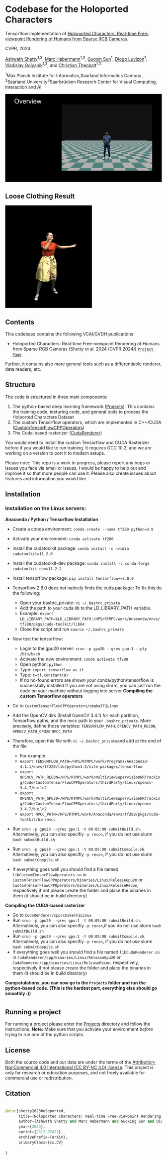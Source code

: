 
# Codebase for the Holoported Characters #
Tensorflow implementation of [Holoported Characters: Real-time Free-viewpoint Rendering of Humans from Sparse RGB Cameras](https://vcai.mpi-inf.mpg.de/projects/holochar/).

CVPR, 2024

[Ashwath Shetty](https://ashwath98.github.io/)<sup>1,2</sup>,
 [Marc Habermann](https://people.mpi-inf.mpg.de/~mhaberma/)<sup>1,3</sup>,
 [Guoxin Sun](https://people.mpi-inf.mpg.de/~gsun/)<sup>1</sup>,
 [Diogo Luvizon](https://people.mpi-inf.mpg.de/~dluvizon/)<sup>1</sup>,
 [Vladislav Golyanik](https://people.mpi-inf.mpg.de/~golyanik/)<sup>1,3</sup>,
and 
 [Christian Theobalt](https://people.mpi-inf.mpg.de/~theobalt/)<sup>1,3</sup>
 
 
 <sup>1</sup>Max Planck Institute for Informatics,Saarland Informatics Campus , <sup>2</sup>Saarland University<sup>3</sup>Saarbrücken Research Center for Visual Computing, Interaction and AI
 
![](readmeImages/overview.gif)

## Loose Clothing Result ##
![](readmeImages/franzi.gif)
## Contents ##

This codebase contains the following VCAI/GVDH publications: 


- Holoported Characters: Real-time Free-viewpoint Rendering of Humans from Sparse RGB Cameras (Shetty et al. 2024 (CVPR 2024)) [`Project Page`](https://vcai.mpi-inf.mpg.de/projects/holochar/) 

Further, it contains also more general tools such as a differentiable renderer, data readers, etc.


## Structure ## 

The code is structured in three main components:

1) The python-based deep learning framework ([Projects](Projects)). This contains the training code, texturing code, and general tools to process the Holported Characters Dataset
2) The custom Tensorflow operators, which are implemented in C++/CUDA ([CustomTensorFlowCPPOperators](CustomTensorFlowCPPOperators))
3) The Cuda-based rasterizer ([CudaRenderer](CudaRenderer))

You would need to install the custom Tensorflow and CUDA Rasterizer before if you would like to run training. It requires GCC 10.2, and we are working on a version to port it to modern setups. 

Please note: This repo is a work in progress, please report any bugs or issues you face via email or issues, I would be happy to help out and improve it so that more people can use it. Please also create issues about features and information you would like



## Installation ## 

### Installation on the Linux servers: ###

**Anaconda / Python / Tensorflow Installation**
- Create a conda environment: `conda create --name tf280 python=3.9`
- Activate your environment: `conda activate tf280`
- Install the cudatoolkit package: `conda install -c nvidia cudatoolkit=11.2.0`
- Install the cudatoolkit-dev package: `conda install -c conda-forge cudatoolkit-dev=11.2.2`
- Install tensorflow package: `pip install tensorflow==2.8.0`
- Tensorflow 2.8.0 does not natively finds the cuda package: To fix this do the following:
  - Open your bashrc_private: `vi ~/.bashrc_private`
  - Add the path to your cuda lib to the LD_LIBRARY_PATH variable. 
  - Example: `export LD_LIBRARY_PATH=$LD_LIBRARY_PATH:/HPS/RTMPC/work/Anaconda/envs/tf280/pkgs/cuda-toolkit/lib64`
  - Close the script and run `source ~/.bashrc_private`
- Now test the tensorflow:
  - Login to the gpu20 server: `srun -p gpu20 --gres gpu:1 --pty /bin/bash`
  - Activate the new environment: `conda activate tf280`
  - Open python: `python`
  - Type: `import tensorflow as tf`
  - Type: `t=tf.constant(8)`
  - If no no-found errors are shown your conda/python/tensorflow is successfully installed
If you are not using slurm, you can just run the code on your machine without logging into server 
**Compiling the custom Tensorflow operators**
- Go to `CustomTensorFlowCPPOperators/cmakeTF2Linux`
- Add the OpenCV dirs (Install OpenCV 3.4.1) for each partition, Tensorflow paths, and the nvcc path to your `.bashrc_private`. More precisely, define those variables: `TENSORFLOW_PATH`, `OPENCV_PATH_RECON`, `OPENCV_PATH_GPU20` `NVCC_PATH`
- Therefore, open this file with `vi ~/.bashrc_private`and add at the end of the file 
  - For example:
  - `export TENSORFLOW_PATH=/HPS/RTMPC/work/Programs/Anaconda3-4.1.1/envs/tf220/lib/python3.5/site-packages/tensorflow`
  - `export OPENCV_PATH_RECON=/HPS/RTMPC/work/MultiViewSupervisionNRTracking/Code/CustomTensorFlowCPPOperators/thirdParty/linux/opencv-3.4.7/build2`
  - `export OPENCV_PATH_GPU20=/HPS/RTMPC/work/MultiViewSupervisionNRTracking/Code/CustomTensorFlowCPPOperators/thirdParty/linux/opencv-3.4.7/build2`
  - `export NVCC_PATH=/HPS/RTMPC/work/Anaconda/envs/tf280/pkgs/cuda-toolkit/bin/nvcc`

- Run `srun -p gpu20 --gres gpu:1 -t 00:05:00 submitBuild.sh`. Alternatively, you can also specifiy `-p recon`, if you do not use slurm `bash submitBuild.sh`
- Run `srun -p gpu20 --gres gpu:1 -t 00:05:00 submitCompile.sh`. Alternatively, you can also specifiy `-p recon`, if you do not use slurm `bash submitCompile.sh`
- If everything goes well you should find a file named `libCustomTensorFlowOperators.so` in `CustomTensorFlowCPPOperators/binaries/Linux/ReleaseGpu20` or `CustomTensorFlowCPPOperators/binaries/Linux/ReleaseRecon`, respectively if not please create the folder and place the binaries in them (it should be in build directory)

**Compiling the CUDA-based rasterizer**
- Go to `CudaRenderer/cpp/cmakeTF2Linux`
- Run `srun -p gpu20 --gres gpu:1 -t 00:05:00 submitBuild.sh`. Alternatively, you can also specifiy `-p recon`,if you do not use slurm `bash submitBuild.sh`
- Run `srun -p gpu20 --gres gpu:1 -t 00:05:00 submitCompile.sh`. Alternatively, you can also specifiy `-p recon`, if you do not use slurm `bash submitCompile.sh`
- If everything goes well you should find a file named `libCudaRenderer.so` in `CudaRenderer/cpp/binaries/Linux/ReleaseGpu20` or `CudaRenderer/cpp/binaries/Linux/ReleaseRecon`, respectively, respectively if not please create the folder and place the binaries in them (it should be in build directory)

**Congratulations, you can now go to the `Projects` folder and run the python-based code. (This is the hardest part, everything else should go smoothly :))**

#

## Running a project ##

For running a project please enter the [Projects](Projects) directory and follow the instructions.
**Note:** Make sure that you activate your environment *before* trying to run one of the python scripts.

## License ##
Both the source code and our data are under the terms of the [Attribution-NonCommercial 4.0 International (CC BY-NC 4.0) license](https://creativecommons.org/licenses/by-nc/4.0/legalcode).
This project is only for research or education purposes, and not freely available for commercial use or redistribution.
## Citation ##
```python

@misc{shetty2023holoported,
      title={Holoported Characters: Real-time Free-viewpoint Rendering of Humans from Sparse RGB Cameras}, 
      author={Ashwath Shetty and Marc Habermann and Guoxing Sun and Diogo Luvizon and Vladislav Golyanik and Christian Theobalt},
      year={2023},
      eprint={2312.07423},
      archivePrefix={arXiv},
      primaryClass={cs.CV}

}
```